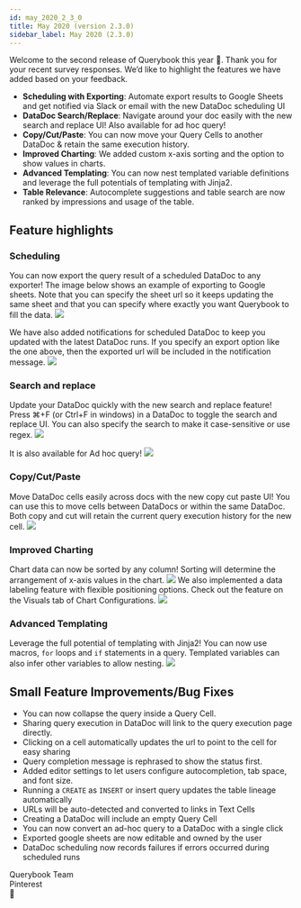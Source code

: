 ```yaml
---
id: may_2020_2_3_0
title: May 2020 (version 2.3.0)
sidebar_label: May 2020 (2.3.0)
---
```


Welcome to the second release of Querybook this year 🎉.
Thank you for your recent survey responses. We’d like to highlight the features we have added based on your feedback.

-   **Scheduling with Exporting**: Automate export results to Google Sheets and get notified via Slack or email with the new DataDoc scheduling UI
-   **DataDoc Search/Replace**: Navigate around your doc easily with the new search and replace UI! Also available for ad hoc query!
-   **Copy/Cut/Paste**: You can now move your Query Cells to another DataDoc & retain the same execution history.
-   **Improved Charting**: We added custom x-axis sorting and the option to show values in charts.
-   **Advanced Templating**: You can now nest templated variable definitions and leverage the full potentials of templating with Jinja2.
-   **Table Relevance**: Autocomplete suggestions and table search are now ranked by impressions and usage of the table.

## Feature highlights

### Scheduling

You can now export the query result of a scheduled DataDoc to any exporter! The image below shows an example of exporting to Google sheets. Note that you can specify the sheet url so it keeps updating the same sheet and that you can specify where exactly you want Querybook to fill the data.
![](/changelog/20200527/schedule2.png)

We have also added notifications for scheduled DataDoc to keep you updated with the latest DataDoc runs. If you specify an export option like the one above, then the exported url will be included in the notification message.
![](/changelog/20200527/schedule1.png)

### Search and replace

Update your DataDoc quickly with the new search and replace feature! Press ⌘+F (or Ctrl+F in windows) in a DataDoc to toggle the search and replace UI. You can also specify the search to make it case-sensitive or use regex.
![](/changelog/20200527/search2.png)

It is also available for Ad hoc query!
![](/changelog/20200527/search1.png)

### Copy/Cut/Paste

Move DataDoc cells easily across docs with the new copy cut paste UI! You can use this to move cells between DataDocs or within the same DataDoc. Both copy and cut will retain the current query execution history for the new cell.
![](/changelog/20200527/copy1.png)

### Improved Charting

Chart data can now be sorted by any column! Sorting will determine the arrangement of x-axis values in the chart.
![](/changelog/20200527/graph2.png)
We also implemented a data labeling feature with flexible positioning options. Check out the feature on the Visuals tab of Chart Configurations.
![](/changelog/20200527/graph1.png)

### Advanced Templating

Leverage the full potential of templating with Jinja2! You can now use macros, `for` loops and `if` statements in a query. Templated variables can also infer other variables to allow nesting.
![](/changelog/20200527/template1.png)

## Small Feature Improvements/Bug Fixes

-   You can now collapse the query inside a Query Cell.
-   Sharing query execution in DataDoc will link to the query execution page directly.
-   Clicking on a cell automatically updates the url to point to the cell for easy sharing
-   Query completion message is rephrased to show the status first.
-   Added editor settings to let users configure autocompletion, tab space, and font size.
-   Running a `CREATE` as `INSERT` or insert query updates the table lineage automatically
-   URLs will be auto-detected and converted to links in Text Cells
-   Creating a DataDoc will include an empty Query Cell
-   You can now convert an ad-hoc query to a DataDoc with a single click
-   Exported google sheets are now editable and owned by the user
-   DataDoc scheduling now records failures if errors occurred during scheduled runs

Querybook Team<br/>
Pinterest<br/>
🚀
